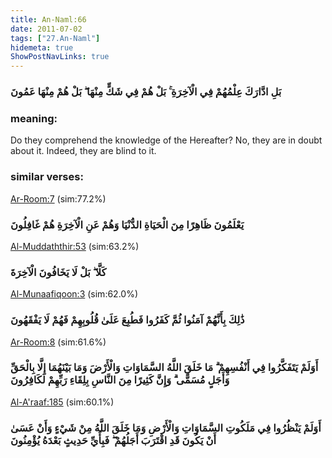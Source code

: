 ```yaml
---
title: An-Naml:66
date: 2011-07-02
tags: ["27.An-Naml"]
hidemeta: true 
ShowPostNavLinks: true 
---
```

### بَلِ ادَّارَكَ عِلْمُهُمْ فِي الْآخِرَةِ ۚ بَلْ هُمْ فِي شَكٍّ مِنْهَا ۖ بَلْ هُمْ مِنْهَا عَمُونَ
### meaning: 
Do they comprehend the knowledge of the Hereafter? No, they are in doubt about it. Indeed, they are blind to it.
### similar verses: 

[Ar-Room:7](/30/7) (sim:77.2%)

### يَعْلَمُونَ ظَاهِرًا مِنَ الْحَيَاةِ الدُّنْيَا وَهُمْ عَنِ الْآخِرَةِ هُمْ غَافِلُونَ

[Al-Muddaththir:53](/74/53) (sim:63.2%)

### كَلَّا ۖ بَلْ لَا يَخَافُونَ الْآخِرَةَ

[Al-Munaafiqoon:3](/63/3) (sim:62.0%)

### ذَٰلِكَ بِأَنَّهُمْ آمَنُوا ثُمَّ كَفَرُوا فَطُبِعَ عَلَىٰ قُلُوبِهِمْ فَهُمْ لَا يَفْقَهُونَ

[Ar-Room:8](/30/8) (sim:61.6%)

### أَوَلَمْ يَتَفَكَّرُوا فِي أَنْفُسِهِمْ ۗ مَا خَلَقَ اللَّهُ السَّمَاوَاتِ وَالْأَرْضَ وَمَا بَيْنَهُمَا إِلَّا بِالْحَقِّ وَأَجَلٍ مُسَمًّى ۗ وَإِنَّ كَثِيرًا مِنَ النَّاسِ بِلِقَاءِ رَبِّهِمْ لَكَافِرُونَ

[Al-A'raaf:185](/7/185) (sim:60.1%)

### أَوَلَمْ يَنْظُرُوا فِي مَلَكُوتِ السَّمَاوَاتِ وَالْأَرْضِ وَمَا خَلَقَ اللَّهُ مِنْ شَيْءٍ وَأَنْ عَسَىٰ أَنْ يَكُونَ قَدِ اقْتَرَبَ أَجَلُهُمْ ۖ فَبِأَيِّ حَدِيثٍ بَعْدَهُ يُؤْمِنُونَ
